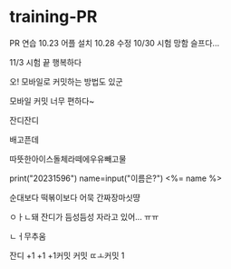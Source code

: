 # training-PR
PR 연습
10.23 어플 설치
10.28 수정
10/30
시험 망함 슬프다...

11/3 시험 끝 행복하다

오! 모바일로 커밋하는 방법도 있군

모바일 커밋 너무 편하다~

잔디잔디

배고픈데

따뜻한아이스돌체라떼에우유빼고물

print("20231596")
name=input("이름은?")
<%= name %>

순대보다 떡볶이보다 어묵
간짜장마싯땽

ㅇㅏㄴ돼 잔디가 듬성듬성 자라고 있어... ㅠㅠ

ㄴㅓ무추움

잔디 +1 +1 +1커밋 커밋
ㄸㅗ커밋
1